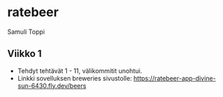 # ratebeer

Samuli Toppi

## Viikko 1

* Tehdyt tehtävät 1 - 11, välikommitit unohtui.
* Linkki sovelluksen breweries sivustolle: https://ratebeer-app-divine-sun-6430.fly.dev/beers  
